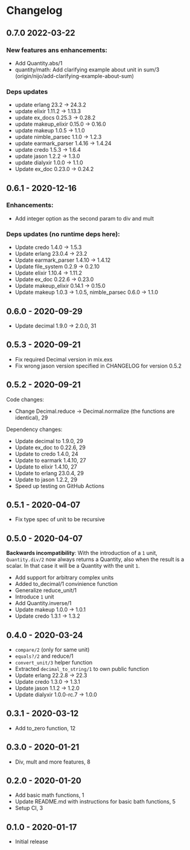# Changelog

## 0.7.0 2022-03-22

### New features ans enhancements:

* Add Quantity.abs/1
* quantity/math: Add clarifying example about unit in sum/3 (origin/nijo/add-clarifying-example-about-sum)

### Deps updates

* update erlang 23.2 -> 24.3.2
* update elixir 1.11.2 -> 1.13.3
* update ex_docs 0.25.3 -> 0.28.2
* update makeup_elixir 0.15.0 -> 0.16.0
* update makeup 1.0.5 -> 1.1.0
* update nimble_parsec 1.1.0 -> 1.2.3
* update earmark_parser 1.4.16 -> 1.4.24
* update credo 1.5.3 -> 1.6.4
* update jason 1.2.2 -> 1.3.0
* update dialyxir 1.0.0 -> 1.1.0
* Update ex_doc 0.23.0 -> 0.24.2

## 0.6.1 - 2020-12-16

### Enhancements:

* Add integer option as the second param to div and mult

### Deps updates (no runtime deps here):

* Update credo 1.4.0 -> 1.5.3
* Update erlang 23.0.4 -> 23.2
* Update earmark_parser 1.4.10 -> 1.4.12
* Update file_system 0.2.9 -> 0.2.10
* Update elixir 1.10.4 -> 1.11.2
* Update ex_doc 0.22.6 -> 0.23.0
* Update makeup_elixir 0.14.1 -> 0.15.0
* Update makeup 1.0.3 -> 1.0.5, nimble_parsec 0.6.0 -> 1.1.0

## 0.6.0 - 2020-09-29

* Update decimal 1.9.0 -> 2.0.0, 31

## 0.5.3 - 2020-09-21

* Fix required Decimal version in mix.exs
* Fix wrong jason version specified in CHANGELOG for version 0.5.2

## 0.5.2 - 2020-09-21

Code changes:

* Change Decimal.reduce -> Decimal.normalize (the functions are identical), 29

Dependency changes:

* Update decimal to 1.9.0, 29
* Update ex_doc to 0.22.6, 29
* Update to credo 1.4.0, 24
* Update to earmark 1.4.10, 27
* Update to elixir 1.4.10, 27
* Update to erlang 23.0.4, 29
* Update to jason 1.2.2, 29
* Speed up testing on GitHub Actions

## 0.5.1 - 2020-04-07

* Fix type spec of unit to be recursive

## 0.5.0 - 2020-04-07

**Backwards incompatibility**: With the introduction of a `1` unit, `Quantity.div/2` now always returns a Quantity,
also when the result is a scalar. In that case it will be a Quantity with the unit `1`.

* Add support for arbitrary complex units
* Added to_decimal/1 convinience function
* Generalize reduce_unit/1
* Introduce `1` unit
* Add Quantity.inverse/1
* Update makeup 1.0.0 -> 1.0.1
* Update credo 1.3.1 -> 1.3.2

## 0.4.0 - 2020-03-24

* `compare/2` (only for same unit)
* `equals?/2` and reduce/1
* `convert_unit/3` helper function
* Extracted `decimal_to_string/1` to own public function
* Update erlang 22.2.8 -> 22.3
* Update credo 1.3.0 -> 1.3.1
* Update jason 1.1.2 -> 1.2.0
* Update dialyxir 1.0.0-rc.7 -> 1.0.0

## 0.3.1 - 2020-03-12

* Add to_zero function, 12

## 0.3.0 - 2020-01-21

* Div, mult and more features, 8

## 0.2.0 - 2020-01-20

* Add basic math functions, 1
* Update README.md with instructions for basic bath functions, 5
* Setup CI, 3

## 0.1.0 - 2020-01-17

* Initial release
